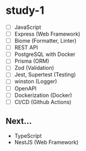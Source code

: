 # study-1

- [ ] JavaScript
- [ ] Express (Web Framework)
- [ ] Biome (Formatter, Linter)
- [ ] REST API
- [ ] PostgreSQL with Docker
- [ ] Prisma (ORM)
- [ ] Zod (Validation)
- [ ] Jest, Supertest (Testing)
- [ ] winston (Logger)
- [ ] OpenAPI
- [ ] Dockerization (Docker)
- [ ] CI/CD (Github Actions)

## Next...

- TypeScript
- NestJS (Web Framework)
